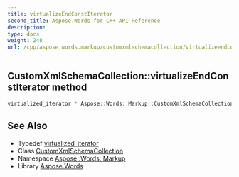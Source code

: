 ```yaml
---
title: virtualizeEndConstIterator
second_title: Aspose.Words for C++ API Reference
description: 
type: docs
weight: 248
url: /cpp/aspose.words.markup/customxmlschemacollection/virtualizeendconstiterator/
---
```

## CustomXmlSchemaCollection::virtualizeEndConstIterator method




```cpp
virtualized_iterator * Aspose::Words::Markup::CustomXmlSchemaCollection::virtualizeEndConstIterator() const override
```

## See Also

* Typedef [virtualized_iterator](../virtualized_iterator/)
* Class [CustomXmlSchemaCollection](../)
* Namespace [Aspose::Words::Markup](../../)
* Library [Aspose.Words](../../../)
